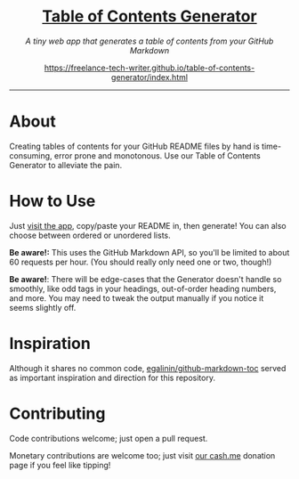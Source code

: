 <h1 align="center"><a href="https://freelance-tech-writer.github.io/table-of-contents-generator/index.html">Table of Contents Generator</a></h1>
<p align="center"><i>A tiny web app that generates a table of contents from your GitHub Markdown</i></p>
<p align="center"><a href="https://freelance-tech-writer.github.io/table-of-contents-generator/index.html">https://freelance-tech-writer.github.io/table-of-contents-generator/index.html</a></p>

---

# About

Creating tables of contents for your GitHub README files by hand is time-consuming, error prone and monotonous. Use our Table of Contents Generator to alleviate the pain.

# How to Use

Just [visit the app](https://freelance-tech-writer.github.io/table-of-contents-generator/index.html), copy/paste your README in, then generate! You can also choose between ordered or unordered lists.

**Be aware!:** This uses the GitHub Markdown API, so you'll be limited to about 60 requests per hour. (You should really only need one or two, though!)

**Be aware!**: There will be edge-cases that the Generator doesn't handle so smoothly, like odd tags in your headings, out-of-order heading numbers, and more. You may need to tweak the output manually if you notice it seems slightly off.

# Inspiration

Although it shares no common code, [egalinin/github-markdown-toc](https://github.com/ekalinin/github-markdown-toc) served as important inspiration and direction for this repository.

# Contributing

Code contributions welcome; just open a pull request.

Monetary contributions are welcome too; just visit [our cash.me](https://cash.me/$techwriter) donation page if you feel like tipping!
